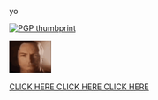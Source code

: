 yo

[![PGP thumbprint](https://img.shields.io/badge/PGP-%23228B22?style=flat)](https://keys.openpgp.org/search?q=scben%40umich.edu)

<img src="dist/saul.gif" width="15%" height="auto"  />

[CLICK HERE CLICK HERE CLICK HERE](https://btschwartz.com)
